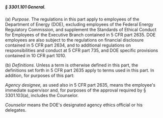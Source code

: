 ##### § 3301.101 General. #####

(a) *Purpose.* The regulations in this part apply to employees of the Department of Energy (DOE), excluding employees of the Federal Energy Regulatory Commission, and supplement the Standards of Ethical Conduct for Employees of the Executive Branch contained in 5 CFR part 2635. DOE employees are also subject to the regulations on financial disclosure contained in 5 CFR part 2634, and to additional regulations on responsibilities and conduct at 5 CFR part 735, and DOE specific provisions contained in 10 CFR part 1010.

(b) *Definitions.* Unless a term is otherwise defined in this part, the definitions set forth in 5 CFR part 2635 apply to terms used in this part. In addition, for purposes of this part:

*Agency designee,* as used also in 5 CFR part 2635, means the employee's immediate supervisor and, for purposes of the approval required by § 3301.103(a), includes the Counselor.

*Counselor* means the DOE's designated agency ethics official or his delegates.